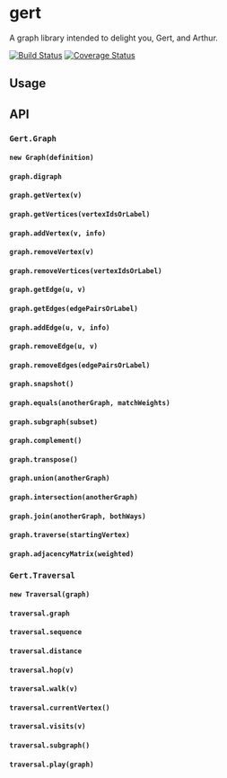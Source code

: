 # gert

A graph library intended to delight you, Gert, and Arthur.

[![Build Status](https://travis-ci.org/devinivy/gert.svg?branch=master)](https://travis-ci.org/devinivy/gert) [![Coverage Status](https://coveralls.io/repos/devinivy/gert/badge.svg?branch=master&service=github)](https://coveralls.io/github/devinivy/gert?branch=master)

## Usage

## API

### `Gert.Graph`

#### `new Graph(definition)`

#### `graph.digraph`
#### `graph.getVertex(v)`
#### `graph.getVertices(vertexIdsOrLabel)`
#### `graph.addVertex(v, info)`
#### `graph.removeVertex(v)`
#### `graph.removeVertices(vertexIdsOrLabel)`
#### `graph.getEdge(u, v)`
#### `graph.getEdges(edgePairsOrLabel)`
#### `graph.addEdge(u, v, info)`
#### `graph.removeEdge(u, v)`
#### `graph.removeEdges(edgePairsOrLabel)`
#### `graph.snapshot()`
#### `graph.equals(anotherGraph, matchWeights)`
#### `graph.subgraph(subset)`
#### `graph.complement()`
#### `graph.transpose()`
#### `graph.union(anotherGraph)`
#### `graph.intersection(anotherGraph)`
#### `graph.join(anotherGraph, bothWays)`
#### `graph.traverse(startingVertex)`
#### `graph.adjacencyMatrix(weighted)`

### `Gert.Traversal`

#### `new Traversal(graph)`

#### `traversal.graph`
#### `traversal.sequence`
#### `traversal.distance`
#### `traversal.hop(v)`
#### `traversal.walk(v)`
#### `traversal.currentVertex()`
#### `traversal.visits(v)`
#### `traversal.subgraph()`
#### `traversal.play(graph)`
